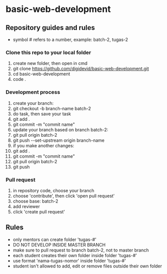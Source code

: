 # basic-web-development

## Repository guides and rules

- symbol # refers to a number, example: batch-2, tugas-2

### Clone this repo to your local folder

1. create new folder, then open in cmd
2. git clone https://github.com/digidevid/basic-web-development.git
3. cd basic-web-development
4. code .

### Development process

1. create your branch:
2. git checkout -b branch-name batch-2
3. do task, then save your task
4. git add .
5. git commit -m "commit name"
6. update your branch based on branch batch-2:
7. git pull origin batch-2
8. git push --set-upstream origin branch-name <!-- the next push you only need to type 'git push' -->
9. if you make another changes:
10. git add .
11. git commit -m "commit name"
12. git pull origin batch-2
13. git push

### Pull request

1. in repository code, choose your branch
2. choose 'contribute', then click 'open pull request'
3. choose base: batch-2
4. add reviewer
5. click 'create pull request'

## Rules

- only mentors can create folder 'tugas-#'
- DO NOT DEVELOP INSIDE MASTER BRANCH
- make sure to pull request to branch batch-2, not to master branch
- each student creates their own folder inside folder 'tugas-#'
- use format 'nama-tugas-nomor' inside folder 'tugas-#'
- student isn't allowed to add, edit or remove files outside their own folder

